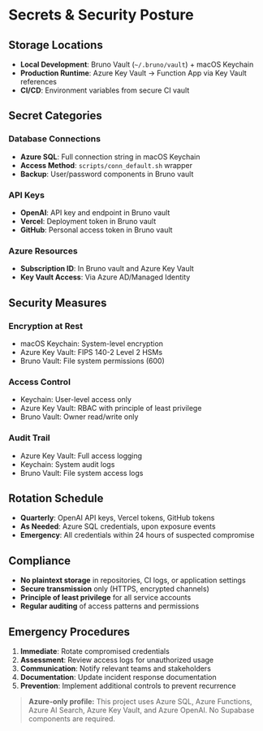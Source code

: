 # Secrets & Security Posture

## Storage Locations

* **Local Development**: Bruno Vault (`~/.bruno/vault`) + macOS Keychain
* **Production Runtime**: Azure Key Vault → Function App via Key Vault references
* **CI/CD**: Environment variables from secure CI vault

## Secret Categories

### Database Connections
- **Azure SQL**: Full connection string in macOS Keychain
- **Access Method**: `scripts/conn_default.sh` wrapper
- **Backup**: User/password components in Bruno vault

### API Keys
- **OpenAI**: API key and endpoint in Bruno vault
- **Vercel**: Deployment token in Bruno vault
- **GitHub**: Personal access token in Bruno vault

### Azure Resources
- **Subscription ID**: In Bruno vault and Azure Key Vault
- **Key Vault Access**: Via Azure AD/Managed Identity

## Security Measures

### Encryption at Rest
- macOS Keychain: System-level encryption
- Azure Key Vault: FIPS 140-2 Level 2 HSMs
- Bruno Vault: File system permissions (600)

### Access Control
- Keychain: User-level access only
- Azure Key Vault: RBAC with principle of least privilege
- Bruno Vault: Owner read/write only

### Audit Trail
- Azure Key Vault: Full access logging
- Keychain: System audit logs
- Bruno Vault: File system access logs

## Rotation Schedule

* **Quarterly**: OpenAI API keys, Vercel tokens, GitHub tokens
* **As Needed**: Azure SQL credentials, upon exposure events
* **Emergency**: All credentials within 24 hours of suspected compromise

## Compliance

* **No plaintext storage** in repositories, CI logs, or application settings
* **Secure transmission** only (HTTPS, encrypted channels)
* **Principle of least privilege** for all service accounts
* **Regular auditing** of access patterns and permissions

## Emergency Procedures

1. **Immediate**: Rotate compromised credentials
2. **Assessment**: Review access logs for unauthorized usage
3. **Communication**: Notify relevant teams and stakeholders
4. **Documentation**: Update incident response documentation
5. **Prevention**: Implement additional controls to prevent recurrence

> **Azure-only profile:** This project uses Azure SQL, Azure Functions, Azure AI Search, Azure Key Vault, and Azure OpenAI. No Supabase components are required.